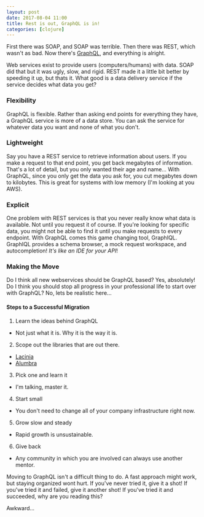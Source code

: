 ```yaml
---
layout: post
date: 2017-08-04 11:00
title: Rest is out, GraphQL is in!
categories: [clojure]
---
```


First there was SOAP, and SOAP was terrible.
Then there was REST, which wasn't as bad.
Now there's [GraphQL][1], and everything is alright.

Web services exist to provide users (computers/humans) with data.
SOAP did that but it was ugly, slow, and rigid.
REST made it a little bit better by speeding it up, but thats it.
What good is a data delivery service if the service decides what data you get?

### Flexibility

GraphQL is flexible.
Rather than asking end points for everything they have, a GraphQL service is more of a data store.
You can ask the service for whatever data you want and none of what you don't.

### Lightweight

Say you have a REST service to retrieve information about users.
If you make a request to that end point, you get back megabytes of information.
That's a lot of detail, but you only wanted their age and name...
With GraphQL, since you only get the data you ask for, you cut megabytes down to kilobytes.
This is great for systems with low memory (I'm looking at you AWS).

### Explicit

One problem with REST services is that you never really know what data is available.
Not until you request it of course.
If you're looking for specific data, 
you might not be able to find it until you make requests to every endpoint.
With GraphQL comes this game changing tool, GraphIQL.
GraphIQL provides a schema browser, a mock request workspace, and autocompletion!
_It's like an IDE for your API_!

### Making the Move

Do I think all new webservices should be GraphQL based?
Yes, absolutely!
Do I think you should stop all progress in your professional life to start over with GraphQL?
No, lets be realistic here...

#### Steps to a Successful Migration

1. Learn the ideas behind GraphQL
  - Not just what it is. Why it is the way it is.
2. Scope out the libraries that are out there.
  - [Lacinia][2]
  - [Alumbra][3]
3. Pick one and learn it
  - I'm talking, master it.
4. Start small
  - You don't need to change all of your company infrastructure right now.
5. Grow slow and steady
  - Rapid growth is unsustainable.
6. Give back
  - Any community in which you are involved can always use another mentor.

Moving to GraphQL isn't a difficult thing to do.
A fast approach might work, but staying organized wont hurt.
If you've never tried it, give it a shot!
If you've tried it and failed, give it another shot!
If you've tried it and succeeded, why are you reading this?

Awkward...

[1]: http://www.graphql.com/
[2]: https://github.com/walmartlabs/lacinia
[3]: http://alumbra.github.io/alumbra
